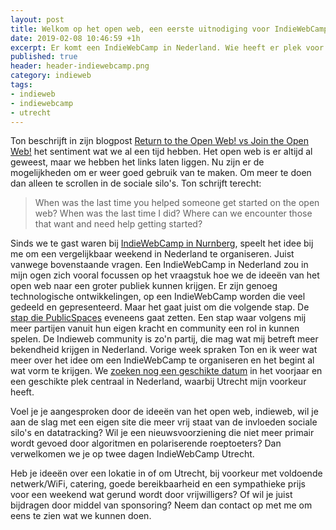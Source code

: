 ```yaml
---
layout: post
title: Welkom op het open web, een eerste uitnodiging voor IndieWebCamp Utrecht
date: 2019-02-08 10:46:59 +1h
excerpt: Er komt een IndieWebCamp in Nederland. Wie heeft er plek voor ons?
published: true
header: header-indiewebcamp.png
category: indieweb
tags: 
- indieweb
- indiewebcamp
- utrecht
---
```


Ton beschrijft in zijn blogpost [Return to the Open Web! vs Join the Open Web!](https://www.zylstra.org/blog/2019/02/return-to-the-open-web-vs-join-the-open-web/) het sentiment wat we al een tijd hebben. Het open web is er altijd al geweest, maar we hebben het links laten liggen. Nu zijn er de mogelijkheden om er weer goed gebruik van te maken. Om meer te doen dan alleen te scrollen in de sociale silo's.  Ton schrijft terecht:

> When was the last time you helped someone get started on the open web? When was the last time I did? Where can we encounter those that want and need help getting started?

Sinds we te gast waren bij [IndieWebCamp in Nurnberg](https://diggingthedigital.com/hacksessies/), speelt het idee bij me om een vergelijkbaar weekend in Nederland te organiseren. Juist vanwege bovenstaande vragen. Een IndieWebCamp in Nederland zou in mijn ogen zich vooral focussen op het vraagstuk hoe we de ideeën van het open web naar een groter publiek kunnen krijgen. Er zijn genoeg technologische ontwikkelingen, op een IndieWebCamp worden die veel gedeeld en gepresenteerd. Maar het gaat juist om die volgende stap. De [stap die PublicSpaces](/publicspaces-en-de-weeffouten-van-het-internet/) eveneens gaat zetten. Een stap waar volgens mij meer partijen vanuit hun eigen kracht en community een rol in kunnen spelen. De Indieweb community is zo'n partij, die mag wat mij betreft meer bekendheid krijgen in Nederland. 
Vorige week spraken Ton en ik weer wat meer over het idee om een IndieWebCamp te organiseren en het begint al wat vorm te krijgen. We [zoeken nog een geschikte datum](https://indieweb.org/Planning#Utrecht.2C_Netherlands) in het voorjaar en een geschikte plek centraal in Nederland, waarbij Utrecht mijn voorkeur heeft.

Voel je je aangesproken door de ideeën van het open web, indieweb, wil je aan de slag met een eigen site die meer vrij staat van de invloeden sociale silo's en datatracking? Wil je een nieuwsvoorziening die niet meer primair wordt gevoed door algoritmen en polariserende roeptoeters? Dan verwelkomen we je op twee dagen IndieWebCamp Utrecht. 

Heb je ideeën over een lokatie in of om Utrecht, bij voorkeur met voldoende netwerk/WiFi, catering, goede bereikbaarheid en een sympathieke prijs voor een weekend wat gerund wordt door vrijwilligers? Of wil je juist bijdragen door middel van sponsoring? Neem dan contact op met me om eens te zien wat we kunnen doen. 

 